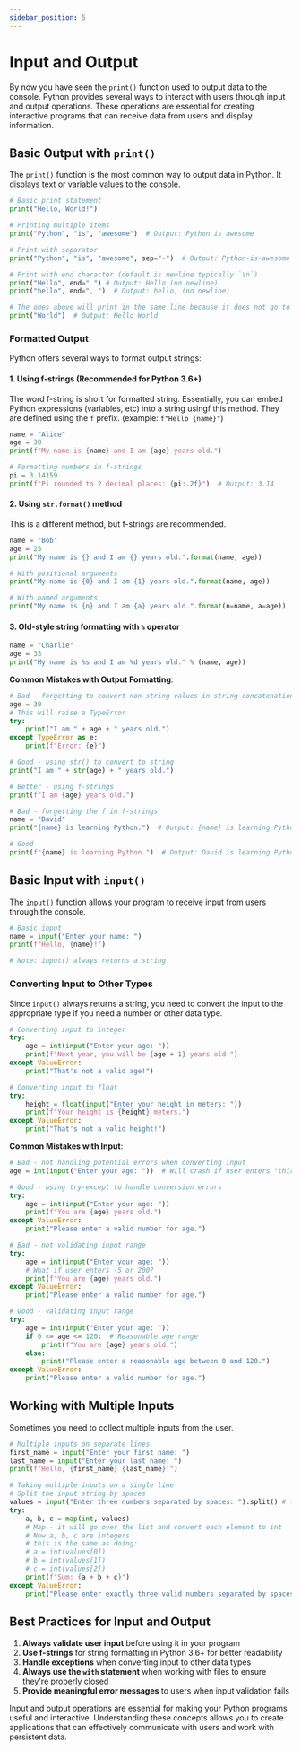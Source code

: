 ```yaml
---
sidebar_position: 5
---
```

# Input and Output

By now you have seen the `print()` function used to output data to the console. Python provides several ways to interact with users through input and output operations. These operations are essential for creating interactive programs that can receive data from users and display information.

## Basic Output with `print()`

The `print()` function is the most common way to output data in Python. It displays text or variable values to the console.

```python
# Basic print statement
print("Hello, World!")

# Printing multiple items
print("Python", "is", "awesome")  # Output: Python is awesome

# Print with separator
print("Python", "is", "awesome", sep="-")  # Output: Python-is-awesome

# Print with end character (default is newline typically `\n`)
print("Hello", end=" ") # Output: Hello (no newline)
print("hello", end=", ")  # Output: hello, (no newline)

# The ones above will print in the same line because it does not go to a new line (hello hello,)
print("World")  # Output: Hello World
```
<codapi-snippet sandbox="python" editor="basic" init-delay="500" >
</codapi-snippet>

### Formatted Output

Python offers several ways to format output strings:

#### 1. Using f-strings (Recommended for Python 3.6+)

The word f-string is short for formatted string. Essentially, you can embed Python expressions (variables, etc) into a string usingf this method. They are defined using the `f` prefix. (example: `f"Hello {name}"`)

```python
name = "Alice"
age = 30
print(f"My name is {name} and I am {age} years old.")

# Formatting numbers in f-strings
pi = 3.14159
print(f"Pi rounded to 2 decimal places: {pi:.2f}")  # Output: 3.14
```
<codapi-snippet sandbox="python" editor="basic" init-delay="500" >
</codapi-snippet>

#### 2. Using `str.format()` method

This is a different method, but f-strings are recommended.

```python
name = "Bob"
age = 25
print("My name is {} and I am {} years old.".format(name, age))

# With positional arguments
print("My name is {0} and I am {1} years old.".format(name, age))

# With named arguments
print("My name is {n} and I am {a} years old.".format(n=name, a=age))
```
<codapi-snippet sandbox="python" editor="basic" init-delay="500" >
</codapi-snippet>

#### 3. Old-style string formatting with `%` operator

```python
name = "Charlie"
age = 35
print("My name is %s and I am %d years old." % (name, age))
```
<codapi-snippet sandbox="python" editor="basic" init-delay="500" >
</codapi-snippet>

**Common Mistakes with Output Formatting**:

```python
# Bad - forgetting to convert non-string values in string concatenation
age = 30
# This will raise a TypeError
try:
    print("I am " + age + " years old.")
except TypeError as e:
    print(f"Error: {e}")

# Good - using str() to convert to string
print("I am " + str(age) + " years old.")

# Better - using f-strings
print(f"I am {age} years old.")

# Bad - forgetting the f in f-strings
name = "David"
print("{name} is learning Python.")  # Output: {name} is learning Python

# Good
print(f"{name} is learning Python.")  # Output: David is learning Python
```
<codapi-snippet sandbox="python" editor="basic" init-delay="500" >
</codapi-snippet>

## Basic Input with `input()`

The `input()` function allows your program to receive input from users through the console.

```python
# Basic input
name = input("Enter your name: ")
print(f"Hello, {name}!")

# Note: input() always returns a string
```
<codapi-snippet sandbox="python" editor="basic" init-delay="500" >
</codapi-snippet>

### Converting Input to Other Types

Since `input()` always returns a string, you need to convert the input to the appropriate type if you need a number or other data type.

```python
# Converting input to integer
try:
    age = int(input("Enter your age: "))
    print(f"Next year, you will be {age + 1} years old.")
except ValueError:
    print("That's not a valid age!")

# Converting input to float
try:
    height = float(input("Enter your height in meters: "))
    print(f"Your height is {height} meters.")
except ValueError:
    print("That's not a valid height!")
```
<codapi-snippet sandbox="python" editor="basic" init-delay="500" >
</codapi-snippet>

**Common Mistakes with Input**:

```python
# Bad - not handling potential errors when converting input
age = int(input("Enter your age: "))  # Will crash if user enters "thirty" instead of 30

# Good - using try-except to handle conversion errors
try:
    age = int(input("Enter your age: "))
    print(f"You are {age} years old.")
except ValueError:
    print("Please enter a valid number for age.")

# Bad - not validating input range
try:
    age = int(input("Enter your age: "))
    # What if user enters -5 or 200?
    print(f"You are {age} years old.")
except ValueError:
    print("Please enter a valid number for age.")

# Good - validating input range
try:
    age = int(input("Enter your age: "))
    if 0 <= age <= 120:  # Reasonable age range
        print(f"You are {age} years old.")
    else:
        print("Please enter a reasonable age between 0 and 120.")
except ValueError:
    print("Please enter a valid number for age.")
```
<codapi-snippet sandbox="python" editor="basic" init-delay="500" >
</codapi-snippet>

## Working with Multiple Inputs

Sometimes you need to collect multiple inputs from the user.

```python
# Multiple inputs on separate lines
first_name = input("Enter your first name: ")
last_name = input("Enter your last name: ")
print(f"Hello, {first_name} {last_name}!")

# Taking multiple inputs on a single line
# Split the input string by spaces
values = input("Enter three numbers separated by spaces: ").split() # for example, if a user enters "1 2 3", values will be ['1', '2', '3']
try:
    a, b, c = map(int, values) 
    # Map - it will go over the list and convert each element to int
    # Now a, b, c are integers
    # this is the same as doing:
    # a = int(values[0])
    # b = int(values[1])
    # c = int(values[2])
    print(f"Sum: {a + b + c}")
except ValueError:
    print("Please enter exactly three valid numbers separated by spaces.")
```
<codapi-snippet sandbox="python" editor="basic" init-delay="500" >
</codapi-snippet>

## Best Practices for Input and Output

1. **Always validate user input** before using it in your program
2. **Use f-strings** for string formatting in Python 3.6+ for better readability
3. **Handle exceptions** when converting input to other data types
4. **Always use the `with` statement** when working with files to ensure they're properly closed
5. **Provide meaningful error messages** to users when input validation fails

Input and output operations are essential for making your Python programs useful and interactive. Understanding these concepts allows you to create applications that can effectively communicate with users and work with persistent data.
